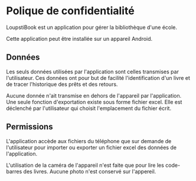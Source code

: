 # Polique de confidentialité

LoupstiBook est un application pour gérer la bibliothèque d'une école.

Cette application peut être installée sur un appareil Android.

## Données 

Les seuls données utilisées par l'application sont celles transmises par l'utilisateur. Ces données ont pour but de facilité l'identification d'un livre et de tracer l'historique des prêts et des retours.

Aucune donnée n'ait transmise en dehors de l'appareil par l'application. Une seule fonction d'exportation existe sous forme fichier excel. Elle est déclenché par l'utilisateur qui choisit l'emplacement du fichier écrit.

## Permissions

L'application accède aux fichiers du téléphone que sur demande de l'utilisateur pour importer  ou exporter un fichier excel des données de l'application.

L'utilisation de la caméra de l'appareil n'est faite que pour lire les code-barres des livres. Aucune photo n'est conservé sur l'appereil.

